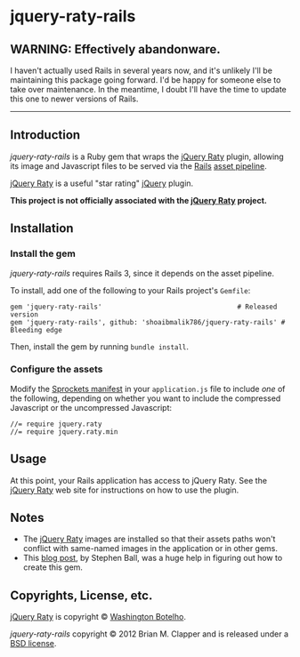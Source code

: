 # jquery-raty-rails

## WARNING: Effectively abandonware.

I haven't actually used Rails in several years now, and it's unlikely I'll be
maintaining this package going forward. I'd be happy for someone else to take
over maintenance. In the meantime, I doubt I'll have the time to update this one
to newer versions of Rails.

----

## Introduction

*jquery-raty-rails* is a Ruby gem that wraps the [jQuery Raty][] plugin,
allowing its image and Javascript files to be served via the [Rails][]
[asset pipeline][].

[jQuery Raty][] is a useful "star rating" [jQuery][] plugin.

**This project is not officially associated with the [jQuery Raty][] project.**

## Installation

### Install the gem

*jquery-raty-rails* requires Rails 3, since it depends on the asset pipeline.

To install, add one of the following to your Rails project's `Gemfile`:

    gem 'jquery-raty-rails'                                  # Released version
    gem 'jquery-raty-rails', github: 'shoaibmalik786/jquery-raty-rails' # Bleeding edge

Then, install the gem by running `bundle install`.

### Configure the assets

Modify the [Sprockets manifest][] in your `application.js` file to include
*one* of the following, depending on whether you want to include the compressed
Javascript or the uncompressed Javascript:

    //= require jquery.raty
    //= require jquery.raty.min

## Usage

At this point, your Rails application has access to jQuery Raty. See the
[jQuery Raty][] web site for instructions on how to use the plugin.

## Notes

* The [jQuery Raty][] images are installed so that their assets paths won't
  conflict with same-named images in the application or in other gems.
* This [blog post][], by Stephen Ball, was a huge help in figuring out how
  to create this gem.

## Copyrights, License, etc.

[jQuery Raty][] is copyright &copy; [Washington Botelho][].

*jquery-raty-rails* copyright &copy; 2012 Brian M. Clapper and is released
under a [BSD license](/shoaibmalik786/jquery-raty-rails/blob/master/LICENSE.md).

[blog post]: http://rakeroutes.com/blog/write-a-gem-for-the-rails-asset-pipeline/
[Rails]: http://rubyonrails.org/
[jQuery]: http://jquery.org/
[jQuery Raty]: http://www.wbotelhos.com/raty/
[asset pipeline]: http://guides.rubyonrails.org/asset_pipeline.html
[Sprockets manifest]: https://github.com/sstephenson/sprockets#the-directive-processor
[Washington Botelho]: https://github.com/wbotelhos

